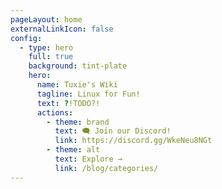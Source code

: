 ```yaml
---
pageLayout: home
externalLinkIcon: false
config:
  - type: hero
    full: true
    background: tint-plate
    hero:
      name: Tuxie's Wiki
      tagline: Linux for Fun!
      text: ?!TODO?!
      actions:
        - theme: brand
          text: 🗨 Join our Discord!
          link: https://discord.gg/WkeNeu8NGt
        - theme: alt
          text: Explore →
          link: /blog/categories/
---
```

